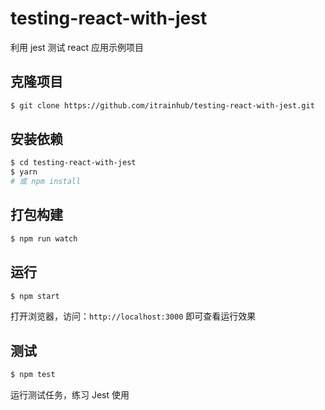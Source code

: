 # testing-react-with-jest
利用 jest 测试 react 应用示例项目

## 克隆项目

```bash
$ git clone https://github.com/itrainhub/testing-react-with-jest.git
```

## 安装依赖

```bash
$ cd testing-react-with-jest
$ yarn
# 或 npm install
```

## 打包构建

```bash
$ npm run watch
```

## 运行

```bash
$ npm start
```

打开浏览器，访问：`http://localhost:3000` 即可查看运行效果

## 测试

```bash
$ npm test
```

运行测试任务，练习 Jest 使用
